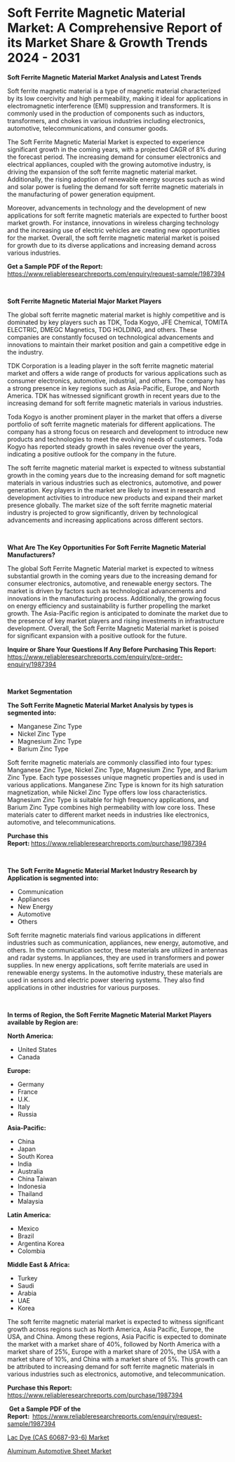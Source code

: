 <p><h1>Soft Ferrite Magnetic Material Market: A Comprehensive Report of its Market Share & Growth Trends 2024 - 2031</h1></p><p><strong>Soft Ferrite Magnetic Material Market Analysis and Latest Trends</strong></p>
<p><p>Soft ferrite magnetic material is a type of magnetic material characterized by its low coercivity and high permeability, making it ideal for applications in electromagnetic interference (EMI) suppression and transformers. It is commonly used in the production of components such as inductors, transformers, and chokes in various industries including electronics, automotive, telecommunications, and consumer goods.</p><p>The Soft Ferrite Magnetic Material Market is expected to experience significant growth in the coming years, with a projected CAGR of 8% during the forecast period. The increasing demand for consumer electronics and electrical appliances, coupled with the growing automotive industry, is driving the expansion of the soft ferrite magnetic material market. Additionally, the rising adoption of renewable energy sources such as wind and solar power is fueling the demand for soft ferrite magnetic materials in the manufacturing of power generation equipment.</p><p>Moreover, advancements in technology and the development of new applications for soft ferrite magnetic materials are expected to further boost market growth. For instance, innovations in wireless charging technology and the increasing use of electric vehicles are creating new opportunities for the market. Overall, the soft ferrite magnetic material market is poised for growth due to its diverse applications and increasing demand across various industries.</p></p>
<p><strong>Get a Sample PDF of the Report:&nbsp;</strong> <a href="https://www.reliableresearchreports.com/enquiry/request-sample/1987394">https://www.reliableresearchreports.com/enquiry/request-sample/1987394</a></p>
<p>&nbsp;</p>
<p><strong>Soft Ferrite Magnetic Material Major Market Players</strong></p>
<p><p>The global soft ferrite magnetic material market is highly competitive and is dominated by key players such as TDK, Toda Kogyo, JFE Chemical, TOMITA ELECTRIC, DMEGC Magnetics, TDG HOLDING, and others. These companies are constantly focused on technological advancements and innovations to maintain their market position and gain a competitive edge in the industry.</p><p>TDK Corporation is a leading player in the soft ferrite magnetic material market and offers a wide range of products for various applications such as consumer electronics, automotive, industrial, and others. The company has a strong presence in key regions such as Asia-Pacific, Europe, and North America. TDK has witnessed significant growth in recent years due to the increasing demand for soft ferrite magnetic materials in various industries.</p><p>Toda Kogyo is another prominent player in the market that offers a diverse portfolio of soft ferrite magnetic materials for different applications. The company has a strong focus on research and development to introduce new products and technologies to meet the evolving needs of customers. Toda Kogyo has reported steady growth in sales revenue over the years, indicating a positive outlook for the company in the future.</p><p>The soft ferrite magnetic material market is expected to witness substantial growth in the coming years due to the increasing demand for soft magnetic materials in various industries such as electronics, automotive, and power generation. Key players in the market are likely to invest in research and development activities to introduce new products and expand their market presence globally. The market size of the soft ferrite magnetic material industry is projected to grow significantly, driven by technological advancements and increasing applications across different sectors.</p></p>
<p>&nbsp;</p>
<p><strong>What Are The Key Opportunities For Soft Ferrite Magnetic Material Manufacturers?</strong></p>
<p><p>The global Soft Ferrite Magnetic Material market is expected to witness substantial growth in the coming years due to the increasing demand for consumer electronics, automotive, and renewable energy sectors. The market is driven by factors such as technological advancements and innovations in the manufacturing process. Additionally, the growing focus on energy efficiency and sustainability is further propelling the market growth. The Asia-Pacific region is anticipated to dominate the market due to the presence of key market players and rising investments in infrastructure development. Overall, the Soft Ferrite Magnetic Material market is poised for significant expansion with a positive outlook for the future.</p></p>
<p><strong>Inquire or Share Your Questions If Any Before Purchasing This Report:</strong> <a href="https://www.reliableresearchreports.com/enquiry/pre-order-enquiry/1987394">https://www.reliableresearchreports.com/enquiry/pre-order-enquiry/1987394</a></p>
<p>&nbsp;</p>
<p><strong>Market Segmentation</strong></p>
<p><strong>The Soft Ferrite Magnetic Material Market Analysis by types is segmented into:</strong></p>
<p><ul><li>Manganese Zinc Type</li><li>Nickel Zinc Type</li><li>Magnesium Zinc Type</li><li>Barium Zinc Type</li></ul></p>
<p><p>Soft ferrite magnetic materials are commonly classified into four types: Manganese Zinc Type, Nickel Zinc Type, Magnesium Zinc Type, and Barium Zinc Type. Each type possesses unique magnetic properties and is used in various applications. Manganese Zinc Type is known for its high saturation magnetization, while Nickel Zinc Type offers low loss characteristics. Magnesium Zinc Type is suitable for high frequency applications, and Barium Zinc Type combines high permeability with low core loss. These materials cater to different market needs in industries like electronics, automotive, and telecommunications.</p></p>
<p><strong>Purchase this Report:&nbsp;</strong><a href="https://www.reliableresearchreports.com/purchase/1987394">https://www.reliableresearchreports.com/purchase/1987394</a></p>
<p>&nbsp;</p>
<p><strong>The Soft Ferrite Magnetic Material Market Industry Research by Application is segmented into:</strong></p>
<p><ul><li>Communication</li><li>Appliances</li><li>New Energy</li><li>Automotive</li><li>Others</li></ul></p>
<p><p>Soft ferrite magnetic materials find various applications in different industries such as communication, appliances, new energy, automotive, and others. In the communication sector, these materials are utilized in antennas and radar systems. In appliances, they are used in transformers and power supplies. In new energy applications, soft ferrite materials are used in renewable energy systems. In the automotive industry, these materials are used in sensors and electric power steering systems. They also find applications in other industries for various purposes.</p></p>
<p>&nbsp;</p>
<p><strong>In terms of Region, the Soft Ferrite Magnetic Material Market Players available by Region are:</strong></p>
<p>
    <p> <strong> North America: </strong>
        <ul>
            <li>United States</li>
            <li>Canada</li>
        </ul>
        </p> 
    <p> <strong> Europe: </strong>
        <ul>
            <li>Germany</li>
            <li>France</li>
            <li>U.K.</li>
            <li>Italy</li>
            <li>Russia</li>
        </ul>
        </p> 
    <p> <strong> Asia-Pacific: </strong>
        <ul>
            <li>China</li>
            <li>Japan</li>
            <li>South Korea</li>
            <li>India</li>
            <li>Australia</li>
            <li>China Taiwan</li>
            <li>Indonesia</li>
            <li>Thailand</li>
            <li>Malaysia</li>
        </ul>
        </p> 
    <p> <strong> Latin America: </strong>
        <ul>
            <li>Mexico</li>
            <li>Brazil</li>
            <li>Argentina Korea</li>
            <li>Colombia</li>
        </ul>
        </p> 
    <p> <strong> Middle East & Africa: </strong>
        <ul>
            <li>Turkey</li>
            <li>Saudi</li>
            <li>Arabia</li>
            <li>UAE</li>
            <li>Korea</li>
        </ul>
    </p>
    </p>
<p><p>The soft ferrite magnetic material market is expected to witness significant growth across regions such as North America, Asia Pacific, Europe, the USA, and China. Among these regions, Asia Pacific is expected to dominate the market with a market share of 40%, followed by North America with a market share of 25%, Europe with a market share of 20%, the USA with a market share of 10%, and China with a market share of 5%. This growth can be attributed to increasing demand for soft ferrite magnetic materials in various industries such as electronics, automotive, and telecommunication.</p></p>
<p><strong>Purchase this Report: </strong><a href="https://www.reliableresearchreports.com/purchase/1987394">https://www.reliableresearchreports.com/purchase/1987394</a></p>
<p>&nbsp;<strong>Get a Sample PDF of the Report:&nbsp;&nbsp;</strong><a href="https://www.reliableresearchreports.com/enquiry/request-sample/1987394">https://www.reliableresearchreports.com/enquiry/request-sample/1987394</a></p>
<p><strong></strong></p>
<p><p><a href="https://angry-finch-aaf.notion.site/Lac-Dye-CAS-60687-93-6-Market-Research-Report-Reveals-The-Latest-Trends-And-Opportunities-of-this--33a2ff1510eb4c289eea4066a461a9a8">Lac Dye (CAS 60687-93-6) Market</a></p><p><a href="https://github.com/ruddyyedelwadw/Market-Research-Report-List-1/blob/main/aluminum-automotive-sheet-market.md">Aluminum Automotive Sheet Market</a></p></p>